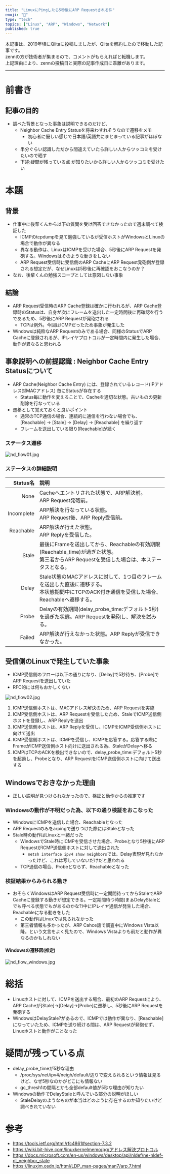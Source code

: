 ```yaml
---
title: "LinuxにPingしたら5秒後にARP Requestされる件"
emoji: "🐇"
type: "tech"
topics: ["Linux", "ARP", "Windows", "Network"]
published: true
---
```


本記事は、2019年頃にQiitaに投稿しましたが、Qiitaを解約したので移動した記事です。  
zennの方が技術者が集まるので、コメントがもらえればと転機します。  
上記理由により、zennの投稿日と実際の記事作成日に乖離があります。  

---

# 前書き
## 記事の目的
* 調べた背景となった事象は説明できるのだけど、
	* Neighbor Cache Entry Statusを将来わすれそうなので遷移をメモ
		* 初心者に優しい感じで日本語/英語共にまとまっている記事がほぼない
	* 半分ぐらい認識しただから間違えていたら詳しい人からツッコミを受けたいので晒す
	* 下述:疑問が残っている点 が知りたいから詳しい人からツッコミを受けたい

# 本題
## 背景
* 仕事中に後輩くんから以下の質問を受け回答できなかったので週末調べて検証した
	* ICMPのtcpdumpを見て勉強しているが受信ホストがWindowsとLinuxの場合で動作が異なる
	* 異なる動作は、LinuxはICMPを受けた場合、5秒後にARP Requestを発砲する。Windowsはそのような動きをしない
	* ARP Request受信時に受信側のARP CacheにARP Request発砲側が登録される想定だが、なぜLinuxは5秒後に再確認をおこなうのか？
* なお、後輩くんの勉強スコープとしては意図しない事象

## 結論
* ARP Request受信時のARP Cache登録は確かに行われるが、ARP Cache登録時のStatusは、自身が次にフレームを送出した一定時間後に再確認を行うであるため、5秒後にARP Requestが発砲される
	* TCPは例外。今回はICMPだったため事象が発生した
* Windowsは純粋なARP Requestのみである場合、同様のStatusでARP Cacheに登録されるが、IPレイヤプロトコルが一定時間内に発生した場合、動作が異なると思われる

## 事象説明への前提認識 : Neighbor Cache Entry Statusについて
* ARP Cache(Neighbor Cache Entry) には、登録されているレコード(IPアドレス対MACアドレス) 毎にStatusが存在する
	* Status毎に動作を変えることで、Cacheを適切な状態。古いものの更新削除を行なっている
* 遷移として覚えておくと良いポイント
	* 通常のTCP通信の場合、連続的に通信を行わない場合でも、[Reachable] -> [Stale] -> [Delay] -> [Reachable] を繰り返す
	* フレームを送出している限り[Reachable]が続く

###  ステータス遷移
![nd_flow01.jpg](/images/articles/nd_flow01.jpg)

### ステータスの詳細説明
|Status名|説明|
|--:|:--|
|None|Cacheへエントリされた状態で、ARP解決前。<br>ARP Request発砲前。|
|Incomplete|ARP解決を行なっている状態。<br>ARP Request後、ARP Reply受信前。|
|Reachable|ARP解決が行えた状態。<br>ARP Replyを受信した。|
|Stale|最後にFrameを送出してから、Reachableの有効期限(Reachable_time)が過ぎた状態。<br>第三者からARP Requestを受信した場合は、本ステータスとなる。|
|Delay|Stale状態のMACアドレスに対して、1つ目のフレームを送出した直後に遷移する。<br>本状態期間中にTCPのACK付き通信を受信した場合、Reachableへ遷移する。|
|Probe|Delayの有効期間(delay_probe_time:デフォルト5秒)を過ぎた状態。ARP Requestを発砲し、解決を試みる。|
|Failed|ARP解決が行えなかった状態。ARP Replyが受信できなかった。|

## 受信側のLinuxで発生していた事象
* ICMP受信側のフローは以下の通りになり、[Delay]で5秒待ち、[Probe]でARP Requestを送出していた
* RFC的には何もおかしくない

![nd_flow02.jpg](/images/articles/nd_flow02.jpg)

1. ICMP送信側ホストは、MACアドレス解決のため、ARP Requestを実施
2. ICMP受信側ホストは、ARP Requestを受信したため、StaleでICMP送信側ホストを登録し、ARP Replyを送出
3. ICMP送信側ホストは、ARP Replyを受信し、ICMPをICMP受信側ホストに向けて送出
4. ICMP受信側ホストは、ICMPを受信し、ICMPを応答する。応答する際にFrameがICMP送信側ホスト向けに送出される為、StaleがDelayへ移る
5. ICMPはTCPのACKを検出できないので、delay_probe_time:デフォルト5秒を超過し、Probeとなり、ARP RequestをICMP送信側ホストに向けて送出する

## Windowsでおきなかった理由
* 正しい説明が見つけられなかったので、検証と動作からの推定です

### Windowsの動作が不明だった為、以下の通り検証をおこなった
* WindowsにICMPを送信した場合、Reachableとなった
* ARP Requestのみをarpingで送りつけた際にはStaleとなった
* Stale時の動作はLinuxと一緒だった
	* WindowsでStale時にICMPを受信させた場合、Probeとなり5秒後にARP RequestがICMP送信側ホストに対して送出された
		* `netsh interface ipv4 show neighbors`では、Delay表現が見れなかったけど、これは写していないだけだと思われる
	* TCP通信の場合、Probeとならず、Reachableとなった

### 検証結果からみられる動き
* おそらくWindowsはARP Request受信時に一定期間待ってからStaleでARP Cacheに登録する動きが想定できる。一定期間待つ時間(まぁDelayStaleとでも呼べる状態でもがあるのかな?)中にIPレイヤ通信が発生した場合、Reachableになる動きをした
	* この動作はLinuxでは見られなかった
	* 第三者情報も多かったが、ARP Cahce話で調査中にWindows Vista以降。という文言をよく見たので、Windows Vistaよりも前だと動作が異なるのかもしれない

#### Windowsの遷移図(推定)
![nd_flow_windows.jpg](/images/articles/nd_flow_windows.jpg)

# 総括
* Linuxホストに対して、ICMPを送出する場合、最初のARP Requestにより、ARP Cacheが[Stale]->[Delay]->[Probe]に遷移し、5秒後にARP Requestを発砲する
* WindowsはDelayStale?があるので、ICMPでは動作が異なり、[Reachable]になっていたため、ICMPを送り続ける間は、ARP Requestが発砲せず、Linuxホストと動作がことなった

# 疑問が残っている点
* delay_probe_timeが5秒な理由
	* /proc/sys/net/ipv4/neigh/default/辺りで変えられるという情報は見るけど、なぜ5秒なのかがどこにも情報ない
	* gc_thresh1の間隔とかも全部default値が5秒な理由が知りたい
* Windowsの動作でDelayStaleと呼んでいる部分の説明がほしい
	* StaleDelayのようなものが本当はどのように存在するのか知りたいけど調べきれていない

# 参考
* https://tools.ietf.org/html/rfc4861#section-7.3.2
* https://wiki.bit-hive.com/linuxkernelmemo/pg/アドレス解決プロトコル
* https://docs.microsoft.com/en-us/windows/desktop/api/nldef/ne-nldef-nl_neighbor_state
* https://linuxjm.osdn.jp/html/LDP_man-pages/man7/arp.7.html

